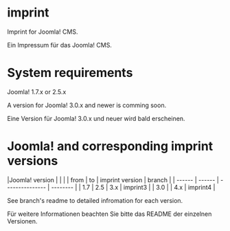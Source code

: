 imprint
=======

Imprint for Joomla! CMS.

Ein Impressum für das Joomla! CMS.

System requirements
===================

Joomla! 1.7.x or 2.5.x

A version for Joomla! 3.0.x and newer is comming soon.

Eine Version für Joomla! 3.0.x und neuer wird bald erscheinen.

Joomla! and corresponding imprint versions
==========================================

|Joomla! version  |                 |          |
| from   | to     | imprint version | branch   |
| ------ | ------ | --------------- | -------- |
| 1.7    | 2.5    | 3.x             | imprint3 |
| 3.0    |        | 4.x             | imprint4 |

See branch's readme to detailed infromation for each version.

Für weitere Informationen beachten Sie bitte das README der einzelnen Versionen.
